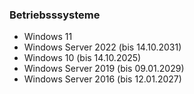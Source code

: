 ### Betriebsssysteme
- Windows 11
- Windows Server 2022 (bis 14.10.2031)
- Windows 10 (bis 14.10.2025)
- Windows Server 2019 (bis 09.01.2029)
- Windows Server 2016 (bis 12.01.2027)

